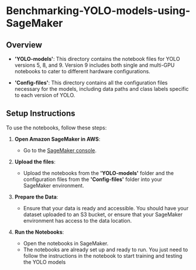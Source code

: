 # Benchmarking-YOLO-models-using-SageMaker

## Overview

- **'YOLO-models'**: This directory contains the notebook files for YOLO versions 5, 8, and 9. Version 9 includes both single and multi-GPU notebooks to cater to different hardware configurations.
  
- **'Config-files'**: This directory contains all the configuration files necessary for the models, including data paths and class labels specific to each version of YOLO.

## Setup Instructions

To use the notebooks, follow these steps:

1. **Open Amazon SageMaker in AWS**:
   - Go to the [SageMaker console](https://console.aws.amazon.com/sagemaker/).
   
2. **Upload the files**:
   - Upload the notebooks from the **'YOLO-models'** folder and the configuration files from the **'Config-files'** folder into your SageMaker environment.
   
3. **Prepare the Data**:
   - Ensure that your data is ready and accessible. You should have your dataset uploaded to an S3 bucket, or ensure that your SageMaker environment has access to the data location.

4. **Run the Notebooks**:
   - Open the notebooks in SageMaker.
   - The notebooks are already set up and ready to run. You just need to follow the instructions in the notebook to start training and testing the YOLO models
